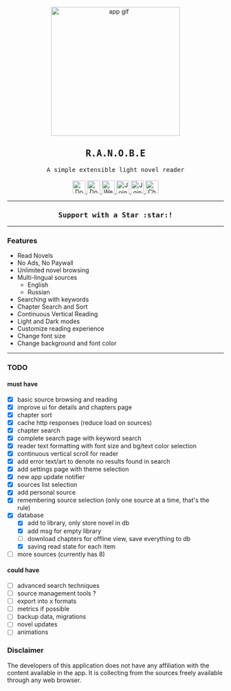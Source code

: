 <p align="center">
  <img width="300" src="https://github.com/ranobe-org/ranobe/raw/main/assets/app.gif" alt="app gif">
</p>
<div align="center">
    <h2><samp>R.A.N.O.B.E</samp></h2>
    <samp>A simple extensible light novel reader</samp>
    <br/><br/>
    <a href="https://github.com/ranobe-org/ranobe/releases/download/v0.0.6/ranobe.apk" title="Download">
        <img height='30' src="https://img.shields.io/badge/download-2da44e?style=flat&logo=android&logoColor=white" alt="Download" title="Download">
    </a>
    <a href="https://apt.izzysoft.de/fdroid/index/apk/org.ranobe.ranobe" title="Download from Izzydroid">
        <img height='30' src="https://img.shields.io/endpoint?url=https://apt.izzysoft.de/fdroid/api/v1/shield/org.ranobe.ranobe" alt="Download from Izzydroid">
    </a>
    <a href="https://ranobe-org.github.io/.github/" title="Website">
        <img height='30' src="https://img.shields.io/badge/website-F4F51E?style=flat&logo=internet-archive&logoColor=black" alt="Website" title="Website">
    </a>
    <a href="https://discord.gg/6CQ6u64dca" title="Join Discord">
        <img height='30' src="https://img.shields.io/badge/discord-5865F2?style=flat&logo=discord&logoColor=white" alt="Join Discord" title="Join Discord">
    </a>
    <a href="https://t.me/ranobeapp" title="Join Telegram">
        <img height='30' src="https://img.shields.io/badge/telegram-1A9AD7?style=flat&logo=telegram&logoColor=white" alt="Join Telegram" title="Join Telegram">
    </a>
    <a href="https://github.com/ranobe-org" title="Github">
        <img height='30' src="https://img.shields.io/badge/github-ffffff?style=flat&logo=github&logoColor=black" alt="Check Github" title="Check Github">
    </a>
</div>

---------------

<h3 align="center"><samp>Support with a Star :star:!</samp></h3>

---------------
### Features
- Read Novels
- No Ads, No Paywall
- Unlimited novel browsing
- Multi-lingual sources
  - English
  - Russian
- Searching with keywords
- Chapter Search and Sort
- Continuous Vertical Reading
- Light and Dark modes
- Customize reading experience
- Change font size
- Change background and font color

----------------

### TODO

#### must have

- [x] basic source browsing and reading
- [x] improve ui for details and chapters page
- [x] chapter sort
- [x] cache http responses (reduce load on sources)
- [x] chapter search
- [x] complete search page with keyword search
- [x] reader text formatting with font size and bg/text color selection
- [x] continuous vertical scroll for reader
- [x] add error text/art to denote no results found in search
- [x] add settings page with theme selection
- [x] new app update notifier
- [x] sources list selection
- [x] add personal source
- [x] remembering source selection (only one source at a time, that's the rule)
- [x] database
    - [x] add to library, only store novel in db
    - [x] add msg for empty library
    - [ ] download chapters for offline view, save everything to db
    - [x] saving read state for each item
- [ ] more sources (currently has 8)

#### could have

- [ ] advanced search techniques
- [ ] source management tools ?
- [ ] export into x formats
- [ ] metrics if possible
- [ ] backup data, migrations
- [ ] novel updates
- [ ] animations

### Disclaimer

The developers of this application does not have any affiliation with the content available 
in the app. It is collecting from the sources freely available through any web browser.
